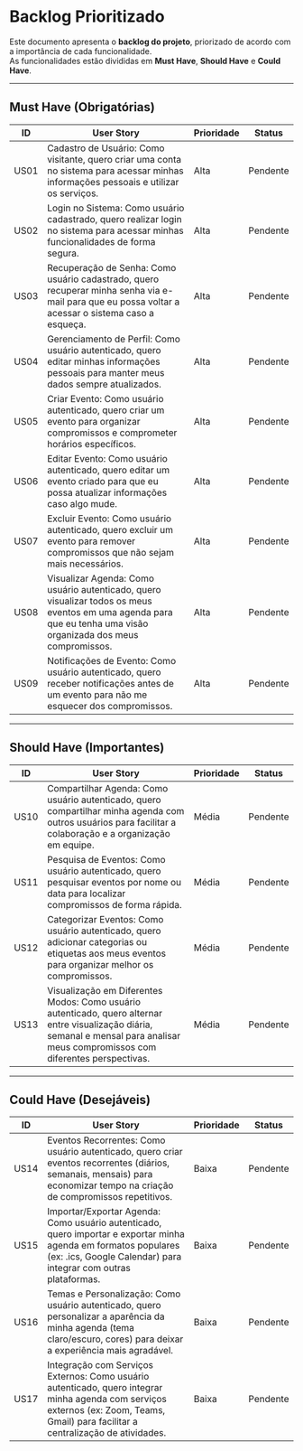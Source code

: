 # Backlog Prioritizado

Este documento apresenta o **backlog do projeto**, priorizado de acordo com a importância de cada funcionalidade.  
As funcionalidades estão divididas em **Must Have**, **Should Have** e **Could Have**.

---

## Must Have (Obrigatórias)

| ID   | User Story | Prioridade | Status |
|------|------------|------------|--------|
| US01 | Cadastro de Usuário: Como visitante, quero criar uma conta no sistema para acessar minhas informações pessoais e utilizar os serviços. | Alta | Pendente |
| US02 | Login no Sistema: Como usuário cadastrado, quero realizar login no sistema para acessar minhas funcionalidades de forma segura. | Alta | Pendente |
| US03 | Recuperação de Senha: Como usuário cadastrado, quero recuperar minha senha via e-mail para que eu possa voltar a acessar o sistema caso a esqueça. | Alta | Pendente |
| US04 | Gerenciamento de Perfil: Como usuário autenticado, quero editar minhas informações pessoais para manter meus dados sempre atualizados. | Alta | Pendente |
| US05 | Criar Evento: Como usuário autenticado, quero criar um evento para organizar compromissos e comprometer horários específicos. | Alta | Pendente |
| US06 | Editar Evento: Como usuário autenticado, quero editar um evento criado para que eu possa atualizar informações caso algo mude. | Alta | Pendente |
| US07 | Excluir Evento: Como usuário autenticado, quero excluir um evento para remover compromissos que não sejam mais necessários. | Alta | Pendente |
| US08 | Visualizar Agenda: Como usuário autenticado, quero visualizar todos os meus eventos em uma agenda para que eu tenha uma visão organizada dos meus compromissos. | Alta | Pendente |
| US09 | Notificações de Evento: Como usuário autenticado, quero receber notificações antes de um evento para não me esquecer dos compromissos. | Alta | Pendente |

---

## Should Have (Importantes)

| ID   | User Story | Prioridade | Status |
|------|------------|------------|--------|
| US10 | Compartilhar Agenda: Como usuário autenticado, quero compartilhar minha agenda com outros usuários para facilitar a colaboração e a organização em equipe. | Média | Pendente |
| US11 | Pesquisa de Eventos: Como usuário autenticado, quero pesquisar eventos por nome ou data para localizar compromissos de forma rápida. | Média | Pendente |
| US12 | Categorizar Eventos: Como usuário autenticado, quero adicionar categorias ou etiquetas aos meus eventos para organizar melhor os compromissos. | Média | Pendente |
| US13 | Visualização em Diferentes Modos: Como usuário autenticado, quero alternar entre visualização diária, semanal e mensal para analisar meus compromissos com diferentes perspectivas. | Média | Pendente |

---

## Could Have (Desejáveis)

| ID   | User Story | Prioridade | Status |
|------|------------|------------|--------|
| US14 | Eventos Recorrentes: Como usuário autenticado, quero criar eventos recorrentes (diários, semanais, mensais) para economizar tempo na criação de compromissos repetitivos. | Baixa | Pendente |
| US15 | Importar/Exportar Agenda: Como usuário autenticado, quero importar e exportar minha agenda em formatos populares (ex: .ics, Google Calendar) para integrar com outras plataformas. | Baixa | Pendente |
| US16 | Temas e Personalização: Como usuário autenticado, quero personalizar a aparência da minha agenda (tema claro/escuro, cores) para deixar a experiência mais agradável. | Baixa | Pendente |
| US17 | Integração com Serviços Externos: Como usuário autenticado, quero integrar minha agenda com serviços externos (ex: Zoom, Teams, Gmail) para facilitar a centralização de atividades. | Baixa | Pendente |